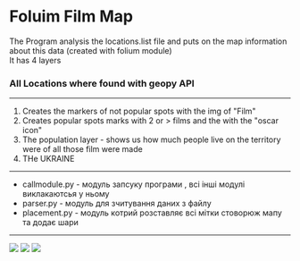 
<h1>Foluim Film Map</h1>
<p>The Program analysis the locations.list file and puts on the map information about this data (created with folium module) </br>
It has 4 layers
<h3>All Locations where found with geopy API</h3>
<hr>
<ol>
<li>Creates the markers of not popular spots with the img of "Film"</li>
<li>Creates popular spots marks with 2 or > films and the with the "oscar icon"</li>
<li>The population layer - shows us how much people live on the territory were of all those film were made</li>
<li>THe UKRAINE </li>

</ol></p>
<hr>
<ul>
	<li>callmodule.py - модуль запсуку програми , всі інші модулі виклакаютсья у ньому</li>
	<li>parser.py - модуль для зчитування даних з файлу</li>
	<li>placement.py - мoдуль котрий розставляє всі мітки стоворюж мапу та додає шари</li>
</ul>
<hr>
<img src="https://github.com/nickolanick/lab_1_map/blob/master/Screens/Screen%20Shot%201.png"></img>
<img src="https://github.com/nickolanick/lab_1_map/blob/master/Screens/Screen%20Shot%202.png"></img>
<img src="https://github.com/nickolanick/lab_1_map/blob/master/Screens/Screen%20Shot%203.png"></img>